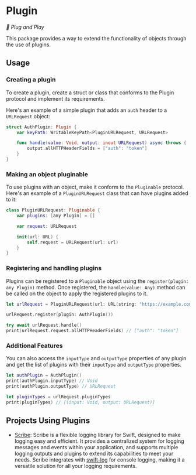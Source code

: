 # Plugin

*🔌 Plug and Play*

This package provides a way to extend the functionality of objects through the use of plugins.

## Usage

### Creating a plugin

To create a plugin, create a struct or class that conforms to the Plugin protocol and implement its requirements.

Here's an example of a simple plugin that adds an `auth` header to a `URLRequest` object:

```swift
struct AuthPlugin: Plugin {
    var keyPath: WritableKeyPath<PluginURLRequest, URLRequest>

    func handle(value: Void, output: inout URLRequest) async throws {
        output.allHTTPHeaderFields = ["auth": "token"]
    }
}
```

### Making an object pluginable

To use plugins with an object, make it conform to the `Pluginable` protocol. Here's an example of a `PluginURLRequest` class that can have plugins added to it:

```swift
class PluginURLRequest: Pluginable {
    var plugins: [any Plugin] = []

    var request: URLRequest

    init(url: URL) {
        self.request = URLRequest(url: url)
    }
}
```

### Registering and handling plugins

Plugins can be registered to a `Pluginable` object using the `register(plugin: any Plugin)` method. Once registered, the `handle(value: Any)` method can be called on the object to apply the registered plugins to it.

```swift
let urlRequest = PluginURLRequest(url: URL(string: "https://example.com")!)

urlRequest.register(plugin: AuthPlugin())

try await urlRequest.handle()
print(urlRequest.request.allHTTPHeaderFields) // ["auth": "token"]
```

### Additional Features

You can also access the `inputType` and `outputType` properties of any plugin and get the list of plugins with their `inputType` and `outputType` properties.

```swift
let authPlugin = AuthPlugin()
print(authPlugin.inputType) // Void
print(authPlugin.outputType) // URLRequest

let pluginTypes = urlRequest.pluginTypes
print(pluginTypes) // [(input: Void, output: URLRequest)]
```

## Projects Using Plugins

- [Scribe](https://github.com/0xLeif/Scribe): Scribe is a flexible logging library for Swift, designed to make logging easy and efficient. It provides a centralized system for logging messages and events within your application, and supports multiple logging outputs and plugins to extend its capabilities to meet your needs. Scribe integrates with [swift-log](https://github.com/apple/swift-log) for console logging, making it a versatile solution for all your logging requirements.

